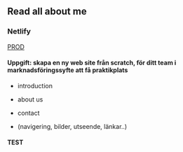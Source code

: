 ## Read all about me

### Netlify
[PROD](https://mystifying-mcnulty-dd84ae.netlify.com/)

#### Uppgift: skapa en ny web site från scratch, för ditt team i marknadsföringssyfte att få praktikplats
- introduction
- about us
- contact

- (navigering, bilder, utseende, länkar..)
#### TEST